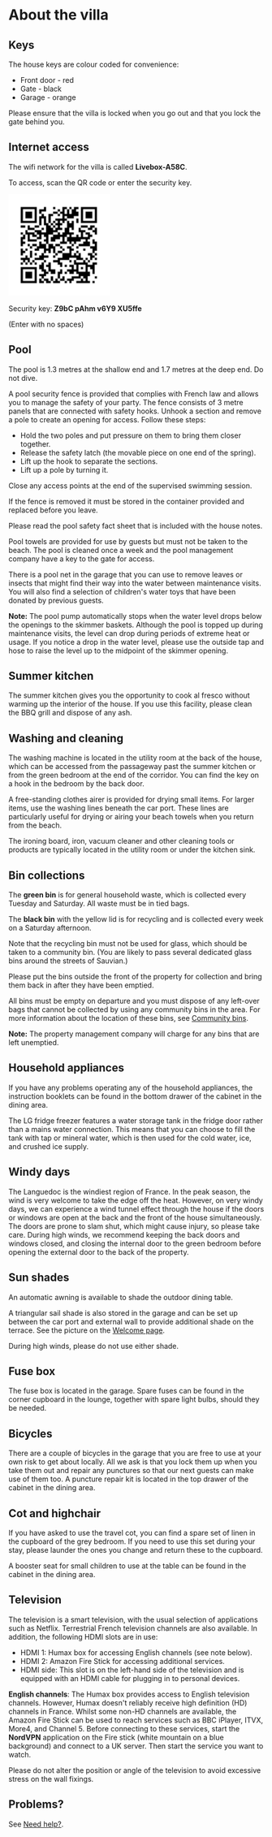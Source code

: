 # About the villa


## Keys 

The house keys are colour coded for convenience: 

- Front door - red 
- Gate - black 
- Garage - orange

Please ensure that the villa is locked when you go out and that you lock the gate behind
you.

## Internet access

The wifi network for the villa is called **Livebox-A58C**.

To access, scan the QR code or enter the security key.

<img src="../Images/frwifi.png" alt="QR code" height="200"/>

Security key: **Z9bC pAhm v6Y9 XU5ffe**

(Enter with no spaces)

## Pool

The pool is 1.3 metres at the shallow end and 1.7 metres at the deep end. Do not dive.

A pool security fence is provided that complies with French law and allows you to manage the safety of your party. The fence consists of 3 metre panels that are connected with safety hooks. Unhook a section and remove a pole to create an opening for access. Follow these steps: 

- Hold the two poles and put pressure on them to bring them closer together.
- Release the safety latch (the movable piece on one end of the spring).
- Lift up the hook to separate the sections.
- Lift up a pole by turning it. 

Close any access points at the end of the supervised swimming session.

If the fence is removed it must be stored in the container provided and replaced before you leave. 

Please read the pool safety fact sheet that is included with the house notes.

Pool towels are provided for use by guests but must not be taken to the beach.
The pool is cleaned once a week and the pool management company have a key to the
gate for access.

There is a pool net in the garage that you can use to remove leaves or insects that might find
their way into the water between maintenance visits. You will also find a selection of children's water toys that have been donated by previous guests.

**Note:** The pool pump automatically stops when the water level drops below the openings to the skimmer baskets. Although the pool is topped up during maintenance visits, the level can
drop during periods of extreme heat or usage. If you notice a drop in the water level,
please use the outside tap and hose to raise the level up to the midpoint of the skimmer
opening.

## Summer kitchen

The summer kitchen gives you the opportunity to cook al fresco without warming up the
interior of the house. If you use this facility, please clean the BBQ grill and dispose of any ash. 

## Washing and cleaning

The washing machine is located in the utility room at the back of the house, which can be
accessed from the passageway past the summer kitchen or from the green bedroom at the end of the corridor. You can find the key on a hook in the bedroom by the back door.

A free-standing clothes airer is provided for drying small items. For larger items, use the washing lines beneath the car port. These lines are particularly useful for drying or airing your beach towels when you return from the beach.

The ironing board, iron, vacuum cleaner and other cleaning tools or products are typically located in the utility room or under the kitchen sink.

## Bin collections

The **green bin** is for general household waste, which is collected every Tuesday and Saturday. All waste must be in tied bags.

The **black bin** with the yellow lid is for recycling and is collected every week on a
Saturday afternoon. 

Note that the recycling bin must not be used for glass, which should be taken to a community bin. (You are likely to pass several dedicated glass bins around the streets of Sauvian.)

Please put the bins outside the front of the property for collection and bring them back in after they have been emptied. 

All bins must be empty on departure and you must dispose of any left-over bags that cannot be collected by using any community bins in the area. For more information about the location of these bins, see [Community bins](localamenities.md#commmunity-bins). 

**Note:** The property management company will charge for any bins that are left unemptied.


## Household appliances

If you have any problems operating any of the household appliances, the instruction
booklets can be found in the bottom drawer of the cabinet in the dining area.

The LG fridge freezer features a water storage tank in the fridge door rather than a mains
water connection. This means that you can choose to fill the tank with tap or mineral water,
which is then used for the cold water, ice, and crushed ice supply.


## Windy days

The Languedoc is the windiest region of France. In the peak season, the wind is very welcome to take the edge off the heat. However, on very windy days, we can experience a wind tunnel effect through the house if the doors or windows are open at the back and the front of the house  simultaneously. The doors are prone to slam shut, which might cause injury, so please take
care. During high winds, we recommend keeping the back doors and windows closed, and
closing the internal door to the green bedroom before opening the external door to the back of the property.

## Sun shades

An automatic awning is available to shade the outdoor dining table. 

A triangular sail shade is also stored in the garage and can be set up between the car port and external wall to provide additional shade on the terrace. See the picture on the [Welcome page](index.md).

During high winds, please do not use either shade. 

## Fuse box

The fuse box is located in the garage. Spare fuses can be found in the corner cupboard in
the lounge, together with spare light bulbs, should they be needed.

## Bicycles

There are a couple of bicycles in the garage that you are free to use at your own risk to get
about locally. All we ask is that you lock them up when you take them out and repair any punctures so that our next guests can make use of them too. A puncture repair kit is located in the top drawer of the cabinet in the dining area.

## Cot and highchair

If you have asked to use the travel cot, you can find a spare set of linen in the cupboard of the grey bedroom. If you need to use this set during your stay, please launder the ones you change and return these to the cupboard.

A booster seat for small children to use at the table can be found in the cabinet in the dining area. 

## Television

The television is a smart television, with the usual selection of applications such as Netflix. 
Terrestrial French television channels are also available. In addition, the following HDMI slots are in use: 

- HDMI 1: Humax box for accessing English channels (see note below).
- HDMI 2: Amazon Fire Stick for accessing additional services.
- HDMI side: This slot is on the left-hand side of the television and is equipped with an HDMI cable for plugging in to personal devices. 

**English channels**: The Humax box provides access to English television channels. However, Humax doesn't reliably receive high definition (HD) channels in France. Whilst some non-HD channels are available, the Amazon Fire Stick can be used to reach services such as BBC iPlayer, ITVX, More4, and Channel 5. Before connecting to these services, start the **NordVPN** application on the Fire stick (white mountain on a blue background) and connect to a UK server. Then start the service you want to watch.    

Please do not alter the position or angle of the television to avoid excessive stress on the
wall fixings.

## Problems? 

See [Need help?](help.md). 
